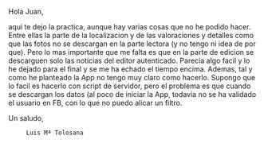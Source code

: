 Hola Juan,

aqui te dejo la practica, aunque hay varias cosas que no he podido hacer.
Entre ellas la parte de la localizacion y de las valoraciones y detalles como que las fotos no se descargan en la parte lectora (y no tengo ni idea de por que).
Pero lo mas importante que me falta es que en la parte de edicion se descarguen solo las noticias del editor autenticado.
Parecia algo facil y lo he dejado para el final y se me ha echado el tiempo encima. Ademas, tal y como he planteado la App no tengo muy claro como hacerlo. Supongo que lo facil es hacerlo con script de servidor, pero el problema es que cuando se descargan los datos (al poco de iniciar la App, todavia no se ha validado el usuario en FB, con lo que no puedo alicar un filtro.

Un saludo,

         Luis Mª Tolosana
